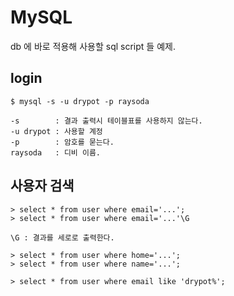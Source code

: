 # MySQL

db 에 바로 적용해 사용할 sql script 들 예제.

## login

    $ mysql -s -u drypot -p raysoda

    -s        : 결과 출력시 테이블표를 사용하지 않는다.
    -u drypot : 사용할 계정
    -p        : 암호를 묻는다.
    raysoda   : 디비 이름.

## 사용자 검색

    > select * from user where email='...';
    > select * from user where email='...'\G

    \G : 결과를 세로로 출력한다.

    > select * from user where home='...';
    > select * from user where name='...';

    > select * from user where email like 'drypot%';
